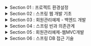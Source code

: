 <details>
<summary>Section 01 : 프로젝트 환경설정</summary>

# 1-1. spring initializr

1. Gradle-Groovy
2. Spring Boot 2.7.11
3. Dependencies : Spring Web, Thymeleaf

# 1-2. spring boot library
1. spring-boot-starter-web
	spring-boot-starter-tomcat : 톰캣(웹서버)
	spring-webmvc: 스프링 웹 MVC
2. spring-boot-starter-thymeleaf : 타임리프 템플릿 엔진(view)
3. spring-boot-starter(공통) : 스프링부트 + 스프링코어 + 로깅
	spring-boot
		spring-core
	spring-boot-starter-logging
		logback(구현체), slf4j(인터페이스)

# 1-3. test library
1. spring-boot-starter-test
	junit : 테스트 프레임워크
	mockito : 목 라이브러리
	assertj : 테스트 코드를 좀더 편하게 작성하게끔 도와주는 라이브러리
	spring-test : 스프링 통합 테스트 지원

# 1-4. Doc 활용
1. spring.io 검색해서 project > springboot > learn 탭선택 > 사용하는버전의 reference doc선택
2. 프로젝트 개발시 도큐먼트 내용 검색할 수 있어야 함 !

# 1-5. window cmd창에서 프로젝트 빌드하고 실행하기
1. 우선 개발툴에서 실행중인 프로그램 모두 중지시키기
2. cmd창 켜서 프로젝트경로로 이동
3. gradlew.bat 입력
4. gradlew build 입력
5. 프로젝트 build폴더 내에 libs 내 빌드된 jar파일 존재확인
6. 해당 위치에서 java -jar 프로젝트명-SNAPSHOT.jar 입력

</details>





<details>
<summary>Section 02 : 스프링 웹 개발 기초</summary>

# 2-1. 정적컨텐츠

<img src="./image/sec2_static.png">

```
// Controller
@GetMapping("hello")
public String hello(Model model){
	model.addAttribute("data", "hello!!!");
	return "hello";
}

// View
<!DOCTYPE html>
<html>
	<body>
		정적 컨텐츠 입니다.
	</body>
</html>
```

# 2-2. MVC와 템플릿 엔진 : Thymeleaf

<img src="./image/sec2_mvc,template.png">

```
// Controller
@GetMapping("hello-mvc")
public String helloMvc(@RequestParam("name") String name, Model model){
	model.addAttribute("name", name);
	return "hello-template";
}

// View
<html xmlns:th="http://www.thymeleaf.org">
	<body>
		<p th:text="'hello ' + ${name}">hello! empty</p>
	</body>
</html>
```

# 2-3. API

<img src="./image/sec2_responsebody.png">

```
// Controller
@GetMapping("hello-string")
@ResponseBody // http프로토콜 body부에 해당 데이터를 직접 입력해주겠다.
public String helloString(@RequestParam("name") String name){
	return "hello " + name;
}

@GetMapping("hello-api")
@ResponseBody
public Hello helloApi(@RequestParam("name") String name) {
	Hello hello = new Hello();
	hello.setName(name);
	return hello;
}

static class Hello {
	private String name;

	public String getName() {
		return name;
	}

	public void setName(String name) {
		this.name = name;
	}
}
```
</details>





<details>
<summary>Section 03 : 회원관리예제 - 백엔드 개발</summary>

# 3-1. [Step1]비즈니스 요구사항 정리   
-	데이터 : 회원ID, 이름
-	기능 : 회원 등록, 조회
-	아직 데이터 저장소가 선정되지 않음(가상의 시나리오)
-	동일한 이름의 회원은 등록할 수 없다.

**일반적인 웹 애플리케이션 계층 구조**

<img src="./image/sec3_1.png">

- 컨트롤러 : 웹 MVC의 컨트롤러 역할
- 서비스 : 핵심 비즈니스 로직 구현 (예)회원은 중복가입이 안된다.
- 리포지토리 : 데이터베이스에 접근, 도메인 객체를 DB에 저장하고 관리
- 도메인 : 비즈니스 도메인 객체 (예)회원, 주문, 쿠폰 등등 주로 DB에 저장하고 관리됨

**클래스 의존관계**

<img src="./image/sec3_2.png">

- 회원 비즈니스 로직에는 회원서비스(memberservice)가 있고, 회원저장소는 interface로 설계한다. 그 이유는 아직 데이터저장소가 선정되지 않았다는 사전조건 때문. 인터페이스로 설계하여 메모리에 저장하는 구현체로 개발을 진행하다가, 구체적인 기술이 선정되고 나면 쉽게 변경가능하도록 인터페이스로 설계
- 아직 데이터 저장소가 선정되지 않아서, 우선 인터페이스로 구현 클래스를 변경할 수 있도록 설계
- 데이터 저장소는 RDB, NoSQL 등등 다양한 저장소를 고민중인 상황으로 가짐
- 개발을 진행하기 위해서 초기 개발 단계에서는 구현체로 가벼운 메모리 기반의 데이터 저장소 사용


# 3-2. [Step2]회원 도메인과 리포지토리 만들기   
- Repository : 회원 도메인 객체를 저장하고 불러올 수 있는 저장소 객체

# 3-3. [Step3]회원 리포지토리 테스트 케이스 작성

**테스트 케이스 작성이유**

- 개발한 기능을 실행해서 테스트 할때, 자바의 main메스드를 통해 실행하거나 웹 애플리케이션의 컨트롤러를 통해서 해당 기능을 실행한다. 이러한 방법은 준비하고 실행하는데 오래걸리고, 반복 실행하기 어려우며, 여러 테스트를 한번에 실행하기 어렵다는 단점이 있다.
- 자바는 JUnit이라는 프레임워크로 테스트를 실행해서 이러한 문제를 해결한다.

**테스트 케이스 작성시 주의사항**

<img src="./image/sec3_3.png">

- 동일한 테스트클래스 내에 작성된 테스트메소드들은, 테스트클래스 전체를 실행할때 각 메소드가 작성된 순서대로 테스트되는 것이 아니라 인텔리제이 자체적인 규칙에 의해 실행된다.
- 여기서 발생할 수 있는 문제는, 메서드가 작성된 순서대로 실행되지 않기때문에 이전에 남아있는 데이터로 인해 테스트가 실패할 수도 있다는 것.
- 이를 방지하기 위해 테스트 케이스 작성시 꼭 해야할 과정이 있다.

```
// 테스트 대상 클래스 또는 인터페이스에 데이터가 저장되는 부분을 clear시켜주는 메소드를 하나 구현해둔다.
public void clearStore(){
	store.clear();
}

// 그런 후 테스트 클래스로 와서 
// 각 메소드가 실행되고 난 후 다음, 메소드가 실행되기 전에 이 메소드를 무조건 수행한다는 의미의 AfterEach 어노테이션을 붙여주고
// 메모리에 저장된 데이터를 제거하는 코드를 작성해준다.
@AfterEach
public void afterEach(){
	repository.clearStore();
}
```

- 위와 같은 과정을 거치면 테스트 순서에 상관없이 모든 메서드를 테스트할 수 있다.

<img src="./image/sec3_4.png">

- 테스트는 서로 의존관계 없이 (순서에 상관없이) 설계되어야 한다.
- 그러기위해선 하나의 테스트가 끝날때마다 공용저장소, 공용데이터들을 깔끔히 제거해줘야 한다.

**TDD, 테스트 주도 개발**
- 테스트 클래스를 먼저 작성한 다음 MemberRepository 등을 작성할 수도 있다.
- 무엇을 구현하기 전 틀을 먼저 만들어두고(테스트 케이스), 해당 틀을 기반으로 개발하는 방법
- 테스트를 먼저 만들고 구현 클래스를 만들어서 검증

# 3-4. [Step4]회원 서비스 개발(실제 비즈니스 로직에 있는 회원 서비스)

**네이밍 규칙**

- Repository는 save, findById, findByName, findAll 등 단순히 저장소에 데이터를 넣었다 뺐다 하는 듯한 느낌이 듦
- Service는 join, findMembers 등 조금 더 비즈니스에 가까운 느낌. 실제로 비즈니스 로직을 service에 작성하기도 하고.
- 결론은, 해당 클래스(또는 인터페이스)의 Role에 따라 네이밍을 신중하게 정해줘야할 필요성 있음.
- 서비스는 비즈니스에 의존적으로 설계를 하고, repository같은 경우는 기계적인, 단순한 데이터 입출력의 느낌으로 네이밍.

# 3-5. [Step5]회원 서비스 테스트(jUnit)

**테스트케이스 작성**

- 테스트클래스 자동생성 단축키 : 테스트 하고싶은 클래스명/인터페이스명에 커서를 두고 ctrl + shift + t(windows)
- 테스트는 한글로 작성해도 괜찮음. 어차피 빌드될때 테스트케이스 코드는 포함되지 않기때문에, 테스트시 직관성을 위해서 한글로 작성해도 OK

```
@Test
void join() { 

}

@Test
void 회원가입() { 

}

// 둘 다 가능
```

**테스트케이스 작성시, given - when - then 문법사용 권장**

- given : 무엇인가 주어졌을때
- when : 이것을 실행했을때
- then : 결과는 이렇게 나와야해

**실제코드에서 쓰이는 객체와, 테스트시 사용하는 객체는 동일한 걸로 맞춰주기 : DI**

```
// 기존코드
//	MemberService와 MemberServiceTest에서 사용되는 Repository는 서로 다른 객체.
public class MemberService {
	private final MemberRepository memberRepository = new MemoryMemberRepository();
}

class MemberServiceTest{
	MemoryMemberRepository memberRepository = new MemoryMemberRepository();
}


// 수정된 코드
//	MemberService에서 사용되는 Repository객체는 생성자를 만들어서 외부에서 전달하는 값으로 초기화시키기

public class MemberService {
	private final MemberRepository memberRepository;

    public MemberService(MemberRepository memberRepository) {
        this.memberRepository = memberRepository;
    }
}

//	MemberServiceTest에서는 개별테스트를 실행하기 전에 beforeEach메서드를 실행할 수 있게 @BeforeEach어노테이션을 이용하고, 메서드에서는 repository객체를 생성하여 이것을 MemberService생성자로 전달.
class MemberServiceTest{
	MemoryMemberRepository memberRepository;

    @BeforeEach
    public void beforeEach(){
        memberRepository = new MemoryMemberRepository();
        memberService = new MemberService(memberRepository);
    }
}

// 이렇게하면 실제코드에서 사용하는 Repository와 테스트에서 사용하는 Repository가 동일함.(메모리가 동일)
// 직접 new하는게 아니라 외부에서 주입해주는 것 = DI(의존성주입)
```
</details>





<details>
<summary>Section 04 : 스프링 빈과 의존관계</summary>

# 4-1. 컴포넌트 스캔과 자동 의존관계 설정

**스프링 빈을 등록하고 의존관계 설정하기**
: 회원컨트롤러에 의존관계 추가

- Service, Repository를 만들었으니 이제 화면을 구현할 차례.
- 그러기 위해선 Controller와 View Template가 필요.
- 우선, Controller생성.

```
// MemberController
// MemberService를 이용하여 비즈니스 로직을 처리해야하므로,
// new 키워드를 이용하여 service객체를 생성

@Controller
public class MemberController {
	private final MemberService memberService = new MemberService();
}

---

// 그런데 이러한 방식은 스프링스럽지 못함!
// 아래와 같이 memberService를 상수로 선언해주고
// MemberController 생성자를 만들어서 @Autowired을 걸어두면
// 스프링 어플리케이션이 실행될때 @Controller 어노테이션을 보고 스프링 컨테이너가 MemberController를 컨테이너에 저장하면서 MemberController생성자를 호출한다.
// 생성자를 호출하면서 memberService가 필요한 것을 보고 컨테이너에 있는 MemberRepository객체를 주입시킨다.

@Controller
public class MemberController {
    private final MemberService memberService;

    @Autowired
    public MemberController(MemberService memberService){
        this.memberService = memberService;
    }
}
```

- 생성자에 @Autowired 가 있으면 스프링이 연관된 객체를 **스프링 컨테이너**에서 찾아서 넣어준다. 이렇게 객체 의존 관계를 외부에서 넣어주는 것을 DI(Dependency Injection), 의존성 주입이라 한다.
- 이전 테스트에서는 개발자가 직접 주입했고, 여기서는 @Autowired에 의해 스프링이 주입해준다. 

```
// Service클래스에 가서도 동일하게 진행해주기
@Service
public class MemberService {
    private final MemberRepository memberRepository;

    @Autowired
    public MemberService(MemberRepository memberRepository) {
        this.memberRepository = memberRepository;
    }
}
```
- Controller, Service, Repository를 모두 @Controllrer, @Service, @Repository 어노테이션을 붙여서 SpringContainer에 등록해주고,
- 그 사이를 @Autowired를 통해 이어주면 아래와 같은 관계가 완성된다.

<img src="./image/sec4_1.png"> 

**컴포넌트 스캔**
- @Controller, @Service, @Repository 모두 @Componant어노테이션에 속함!
- 스프링이 실행될때, Component객체는 전부 SpringContainer에 등록됨.
- 그리고 @Autowired는 연관관계, SpringContainer에 등록된 객체끼리의 연관관계를 설정해줌.

- 정리하자면,
- @Component 어노테이션이 있으면 Spring Bean으로 자동등록된다. = Component Scan
- @Controller 컨트롤러가 스프링 빈으로 자동등록된 이유도 Component Scan 때문이다.
- @Component를 포함하는 다음 어노테이션도 Spring Bean으로 자동 등록된다.

> : @Controller, @Service, @Repository

**참고**
- main 클래스가 속해있는 패키지의 하위에서만 자동 컴포넌트스캔이 이뤄지며, main클래스와 동일한 위치거나 그 외의 위치는 별도의 설정을 통해 컴포넌트스캔을 실행할 수 있다.
- 스프링은 스프링 컨테이너에 스프링 빈을 등록할때, 기본으로 싱글톤으로 등록한다.(유일하게 하나만 등록해서 공유한다.) 따라서 같은 스프링빈이면 모두 같은 인스턴스이다. 설정으로 싱글톤이 아니게 설정할 수 있지만, 특별한 경우를 제외하면 대부분 싱글톤을 사용한다. → 메모리 절약 가능

# 4-2. 자바 코드로 직접 스프링 빈 등록하기

- 회원 서비스와 회원 리포지토리의 @Service, @Repository, @Autowired 어노테이션을 제거하고 진행
- main클래스가 있는 위치에 SpringConfig 클래스를 생성
- SpringConfig 클래스에다 memberService와 memberRepository를 아래와같이 @Bean어노테이션을 이용하여 스프링 컨테이너에 등록해줌.

```
package hello.hellospring;

import hello.hellospring.repository.MemberRepository;
import hello.hellospring.repository.MemoryMemberRepository;
import hello.hellospring.service.MemberService;
import org.springframework.context.annotation.Bean;
import org.springframework.context.annotation.Configuration;

@Configuration
public class SpringConfig {

    @Bean
    public MemberService memberService(){
        return new MemberService(memberRepository());
    }

    @Bean
    public MemberRepository memberRepository(){
        return new MemoryMemberRepository();
    }
}
```

- 이렇게 설정해주면 아래와 같은 관계가 만들어진다.

<img src="./image/sec4_2.png">

- 컴포넌트 스캔을 이용한 자동의존관계 설정시에는 @Controller, @Service, @Repository 어노테이션으로 컴포넌트들을 SpringBean으로 등록하고, @Autowired를 통해 의존관계를 자동으로 설정해주었다면,
- 이 방식은 Service와 Repository를 SpringConfig라는 @Configuration 클래스에 @Bean을 이용해 직접 SpringContainer에다 등록하고, new MemberService(memberRepository()) 처럼 직접 의존관계를 설정해준다.

**컴포넌트스캔과 자동의존관계 vs 자바코드로 직접**
- 실무에서는 주로 정형화된 컨트롤러, 서비스, 리포지토리 같은 코드는 컴포넌트 스캔을 이용한다.
- <U>정형화되지 않거나, 상황에 따라 구현 클래스를 변경해야 하면</U> 자바 코드로 직접 설정을 통해 스프링 빈으로 등록한다.    
	→ (ex)만약 인터페이스 구현체를 변경해야한다면, 컴포넌트스캔시 해당 클래스들을 방문하여 관련 어노테이션을 다 삭제해줘야하는 반면, config파일로 관리할때에는 config파일 하나면 수정하면 되므로, 수정이 훨씬 용이함.

> 우리는 향후 메모리 리포지토리를 다른 리포지토리로 변경할 예정이므로, 컴포넌트 스캔 방식 대신에 자바 코드로 스프링 빈을 설정하겠다.

**참고**
- DI에는 필드주입, setter주입, 생성자 주입 이렇게 3가지 방법이 있다. 객체간 의존관계는 런타임시에 동적으로 변하는 경우가 없으므로 생성자 주입을 권장한다.

	```
	1. 생성자주입
	@Controller
	public class MemberController{
		
		private final MemberService memberService;

		@Autowired
		public MemberController(MemberService memberService){
			this.memberService = memberService;
		}

	}
	: SpringContainer에서 주입시켜준 memberService를 final 상수에다 저장하고 해당 컨트롤러 클래스 내에서 사용하기때문에 값이 중간에 변경될 위험이 적고 안전하게 사용가능


	2. 필드주입
	@Controller
	public class MemberController{

		@Autowired
		private MemberService memberService;
	} 
	: 필드주입은 프로젝트가 실행되는 그 시점에만 memberService를 주입해주고, 그 뒤로 해당 값을 변경해줄 수 있는 방법이 없음. 중간에 값을 변경해줘야할 경우가 있다고 가정했을때 필드주입은 그에 대한 방법이 없으므로 비추천!


	3. setter주입
	@Controller
	public class MemberController{

		private MemberService memberService;

		@Autowired
		public void setMemberService(MemberService memberService){
			this.memberService = memberService;
		}
	}
	: setter주입은 어느 코드에서건 memberService.setMemberService() 와 같이 memberService 값을 설정해줄 수 있는 set메소드 호출이 가능하므로, 중간에 값이 바뀔 위험이 큼. 호출하지 않아도 되는 메서드는 호출 되지않는게 가장 좋음.

	4. 결론
	: 따라서 DI방식 중에선 생성자주입방식이 가장 좋다 !
	```
- [주의] @Autowired를 통한 DI는 스프링이 관리하는 객체(SpringContainer에 등록된)에서만 동작한다. 스프링 빈으로 등록하지 않고 내가 직접 생성한 객체에서는 동작하지 않는다.


</details>





<details>
<summary>Section 05 : 회원관리예제-웹MVC개발</summary>

# 5-1. 회원 웹 기능 - 홈 화면 추가

**웹페이지 조회순서**

<img src="./image/sec2_static.png">

- localhost:8080 를 주소창에 입력했을때, 내장톰캣서버는 가장 먼저 SpringContainer에 저장되어 있는 컨트롤러 중 해당 자원과 관련된 컨트롤러를 찾아본다.(매핑주소가 "/"인 컨트롤러)
- 해당 컨트롤러가 존재하지 않으면 static파일 하위에 요청하는 자원과 동일한 이름의 html파일을 웹 브라우저로 전송하여 응답한다.

</details>





<details>
<summary>Section 06 : 스프링 DB 접근 기술</summary>

# 6-1. H2 데이터베이스 설치

1. /h2/bin/h2.bat 실행
2. 실행

<img src="./image/sec6_1.png">

3. JDBC URL에 jdbc:h2:~/test 확인 → 연결
4. 홈디렉토리에 test.mv.db 있는지 확인
5. 이후 접속할때는 JDBC URL에 jdbc:h2:tcp://localhost/~/test 입력하여 연결하기 → 파일위치로 데이터 접속시 이래저래 꼬일 염려 있음
6. 추후 문제 생겼을때, 홈디렉토리에 있는 test.mv.db 파일 삭제    
→ h2 db 서버 완전히 내려서 끈 후 → 다시 h2.bat 실행 → 3번부터 차례대로 다시 실행

# 6-2. 순수 JDBC

**환경설정**
- build.gradle 파일에 jdbc, h2 데이터베이스 관련 라이브러리 추가
> implementation 'org.springframework.boot:spring-boot-starter-jdbc'   
runtimeOnly 'com.h2database:h2'

- 스프링부트 데이터베이스 연결설정 추가 : resources/application.properties
> spring.datasource.url=jdbc:h2:tcp://localhost/~/test   
spring.datasource.driver-class-name=org.h2.Driver   
spring.datasource.username=sa

**코드작성**

<details>
<summary>ㅤ[JdbcMemberRepository 코드]</summary>

```
public class JdbcMemberRepository implements MemberRepository {

    private final DataSource dataSource;

    public JdbcMemberRepository(DataSource dataSource){
        this.dataSource = dataSource;
    }

    @Override
    public Member save(Member member) {
        String sql = "insert into member(name) values(?)";
			Connection conn = null;
			PreparedStatement pstmt = null;
			ResultSet rs = null;
			try {
				conn = getConnection();
				pstmt = conn.prepareStatement(sql,
						Statement.RETURN_GENERATED_KEYS);
				pstmt.setString(1, member.getName());
				pstmt.executeUpdate();
				rs = pstmt.getGeneratedKeys();
				if (rs.next()) {
					member.setId(rs.getLong(1));
				} else {
					throw new SQLException("id 조회 실패");
				}
				return member;
			} catch (Exception e) {
				throw new IllegalStateException(e);
			} finally {
				close(conn, pstmt, rs);
			}
		}
		@Override
		public Optional<Member> findById(Long id) {
			String sql = "select * from member where id = ?";
			Connection conn = null;
			PreparedStatement pstmt = null;
			ResultSet rs = null;
			try {
				conn = getConnection();
				pstmt = conn.prepareStatement(sql);
				pstmt.setLong(1, id);
				rs = pstmt.executeQuery();
				if(rs.next()) {
					Member member = new Member();
					member.setId(rs.getLong("id"));
					member.setName(rs.getString("name"));
					return Optional.of(member);
				} else {
					return Optional.empty();
				}
			} catch (Exception e) {
				throw new IllegalStateException(e);
			} finally {
				close(conn, pstmt, rs);
			}
		}
		@Override
		public List<Member> findAll() {
			String sql = "select * from member";
			Connection conn = null;
			PreparedStatement pstmt = null;
			ResultSet rs = null;
			try {
				conn = getConnection();
				pstmt = conn.prepareStatement(sql);
				rs = pstmt.executeQuery();
				List<Member> members = new ArrayList<>();
				while(rs.next()) {
					Member member = new Member();
					member.setId(rs.getLong("id"));
					member.setName(rs.getString("name"));
					members.add(member);
				}
				return members;
			} catch (Exception e) {
				throw new IllegalStateException(e);
			} finally {
				close(conn, pstmt, rs);
			}
		}
		@Override
		public Optional<Member> findByName(String name) {
			String sql = "select * from member where name = ?";
			Connection conn = null;
			PreparedStatement pstmt = null;
			ResultSet rs = null;
			try {
				conn = getConnection();
				pstmt = conn.prepareStatement(sql);
				pstmt.setString(1, name);
				rs = pstmt.executeQuery();
				if(rs.next()) {
					Member member = new Member();
					member.setId(rs.getLong("id"));
					member.setName(rs.getString("name"));
					return Optional.of(member);
				}
				return Optional.empty();
			} catch (Exception e) {
				throw new IllegalStateException(e);
			} finally {
				close(conn, pstmt, rs);
			}
		}
		private Connection getConnection() {
			return DataSourceUtils.getConnection(dataSource);
		}
		private void close(Connection conn, PreparedStatement pstmt, ResultSet rs)
		{
			try {
				if (rs != null) {
					rs.close();
				}
			} catch (SQLException e) {
				e.printStackTrace();
			}
			try {
				if (pstmt != null) {
					pstmt.close();
				}
			} catch (SQLException e) {
				e.printStackTrace();
			}
			try {
				if (conn != null) {
					close(conn);
				}
			} catch (SQLException e) {
				e.printStackTrace();
			}
		}
		private void close(Connection conn) throws SQLException {
			DataSourceUtils.releaseConnection(conn, dataSource);
		}
	}

```

**참고**

1. Connection맺었으면 꼭 릴리즈해서 자원을 반환해줘야 함. → close()메소드
2. 상수로 connection을 설정하지 말고 DataSourceUtils.getConnection()을 통해 커넥션을 받아오는게 더 좋음. 이렇게해야 트랜잭션 여러개 실행시 데이터베이스 커넥션을 동일하게 유지할 수 있음. → getConnection()메소드

</details>

**Repository 구현체 변경**
- 이제 기존에 메모리 저장방식에서 h2데이터베이스 저장방식으로 Repository구현체를 변경해주어야 한다. (MemoryMemberRepository → JdbcMemberRepository 변경)
- 이렇게 구현체를 변경하기 위해 의존관계를 SpringConfig파일에서 자바코드로 직접 구현해둔 상태!
- 그렇다는건 결국 SpringConfig파일만 수정하면 됨

```
@Configuration
public class SpringConfig {

    private DataSource dataSource;

    @Autowired
    public SpringConfig(DataSource dataSource){
        this.dataSource = dataSource;
    }

    @Bean
    public MemberService memberService(){
        return new MemberService(memberRepository());
    }

    @Bean
    public MemberRepository memberRepository(){
        return new JdbcMemberRepository(dataSource);
    }
}
```
- DataSource를 Springconfig생성자를 통해 DI받아서 선언해주고, memberRepository()메소드에서 return값을 dataSource를 매개값으로 받는 JdbcMemberRepository로 변경해주면 설정이 완료된다.

<img src="./image/sec6_2.png">

- 개방-폐쇄 원칙(OCP, Open-Closed Principle) : 확장에는 열려있고, 수정 및 변경에는 닫혀있다.
- 스프링의 DI(Dependencies Injection)을 사용하면 기존 코드를 전혀 손대지 않고, 설정만으로 구현클래스를 변경할 수 있다.
- 이제 데이터를 DB에 저장하므로 스프링 서버를 껐다가 다시 실행해도 데이터가 안전하게 저장된다.

# 6-3. 스프링 통합 테스트

**통합 테스트코드 작성**
- 이전 테스트코드는 스프링과 전혀 관계없는 순수한 자바 코드를 테스트한 것. 그게 가능했던 이유는 데이터를 메모리에 저장하기때문에 Connection객체를 만들필요가 없었기 때문.
- 하지만 지금은 상황이 다름. 실제 DB에 연결하여 데이터를 정상적으로 주고받는지를 테스트해야하므로, 스프링 자체를 껐다 켰다 하면서 테스트할 수 밖에 없음.
- 테스트 코드는 기존 MemberServiceTest클래스를 복붙해서 몇가지만 수정하여 작성.

	```
	@SpringBootTest
	@Transactional
	class MemberServiceIntegrationTest {
	// 이전에는 Service, Repository객체를 직접 생성해서 넣었으니 해당 메소드가 필요했는데,
	// 이제는 스프링 컨테이너한테 service, repository 내놔! 하면 되니까 없애기.
	//    MemberService memberService;
	//    MemoryMemberRepository memberRepository;
	//
	//    @BeforeEach
	//    public void beforeEach(){
	//        memberRepository = new MemoryMemberRepository();
	//        memberService = new MemberService(memberRepository);
	//    }

		// 위의 코드를 이렇게 변경.
		// 의존성 주입방법 중 생성자방식을 가장 권유하지만,
		// 이건 테스트코드이므로 필드주입방식이든 뭐든 편한대로 쓰면 됨
		@Autowired MemberService memberService;
		@Autowired MemberRepository memberRepository;

	// 이것도 @Transactional 어노테이션 덕분에 필요없어짐
	//    @AfterEach
	//    public void afterEach(){
	//        memberRepository.clearStore();
	//    }

		@Test
		void join() {
			//given
			Member member = new Member();
			member.setName("spring");

			//when
			Long saveId = memberService.join(member);

			//then
			Member findMember = memberService.findOne(saveId).get();
			assertThat(member.getName()).isEqualTo(findMember.getName());
		}

		@Test
		public void 중복_회원_예외(){
			//given
			Member member1 = new Member();
			member1.setName("spring");

			Member member2 = new Member();
			member2.setName("spring");

			//when
			memberService.join(member1);
			//      member2를 넣으면 IllegalState예외가 터져야한다.
			//      예외가 터지면 테스트가 성공이라고 출력됨
			IllegalStateException e = assertThrows(IllegalStateException.class, () -> memberService.join(member1));
			assertThat(e.getMessage()).isEqualTo("이미 존재하는 회원입니다.");

			/*
			try{
				// 예외가 발생해야함
				memberService.join(member2);
				fail();
			}catch(IllegalStateException e){
				assertThat(e.getMessage()) .isEqualTo("이미 존재하는 회원입니다.");
			}
			*/

			//then
		}
	}
	```

- @SpringBootTest : 스프링 프로젝트를 실행해서 테스트를 진행해야하므로, 해당 어노테이션 필수! 스프링 컨테이너와 테스트를 함께 실행한다.
- @Transactional 
: 테스트 케이스에 해당 어노테이션이 있으면 테스트 시작 전에 트랜잭션을 시작하고, 테스트 완료 후에 항상 롤백한다. 이렇게 하면 DB에 데이터가 남지 않으므로 다음 테스트에 영향을 주지 않는다. → 즉, 다음 테스트를 반복적으로 실행할 수 있음.
: 해당 어노테이션이 Service 등에 붙으면 rollback하지 않고 정상적으로 실행되고, 테스트케이스에 붙었을때만 rollback을 통해 DB에 데이터를 남기지 않음

> [참고] 현업에선 보통 테스트 전용 DB를 따로 구축함

**<U>단위테스트</U> vs 통합테스트**
- 순수하게 자바코드로 최소한의 기능을 테스트해보는 것을 단위테스트, 스프링을 실행하고 DB까지 연결해서 서비스 전체를 통합적으로 테스트해보는 것을 통합테스트라고 한다.
- 단위테스트를 잘하는 것이 더 중요. 스프링 컨테이너없이 개별 단위들을 테스트할 수 있는 코드를 짜는 것이 중요하다. 물론 통합테스트가 필요한 경우도 있지만, 되도록 스프링 컨테이너를 동원한 테스트코드 작성은 지양하는 것이 좋음. 
# 6-4. 스프링 JdbcTemplate

**JdbcTemplate**
- 개발자가 JDBC기술을 쉽게 사용할 수 있도록 도와주는 서비스
- Spring DB접근기술 변화 : 순수JDBC → JdbcTemplate or MyBatis → JPA
- 사용법   
: Jdbc는 아래와 같은 DI가 불가능하며, DataSource가 필요하다.
	```
	public class JdbcTemplateMemberRepository implements MemberRepository{
		private final JdbcTemplate jdbcTemplate;

		@Autowired
		public JdbcTemplateMemberRepository(JdbcTemplate jdbcTemplate){
			this.jdbcTemplate = jdbcTemplate;
		}	
	}
	```
	: 그러므로 생성자를 통해 DataSource가 Injection받아서 상수로 선언한 jdbcTemplate에 넣어 사용하는 것을 권장
	```
	public class JdbcTemplateMemberRepository implements MemberRepository{
		private final JdbcTemplate jdbcTemplate;

		@Autowired
		public JdbcTemplateMemberRepository(DataSource dataSource){
			jdbcTemplate = new JdbcTemplate(dataSource);
		}
	}
	```
<details>
<summary>ㅤ[JdbcTemplateMemberRepository 코드]</summary>

```
public class JdbcTemplateMemberRepository implements MemberRepository{

    private final JdbcTemplate jdbcTemplate;

    @Autowired
    public JdbcTemplateMemberRepository(DataSource dataSource){
        jdbcTemplate = new JdbcTemplate(dataSource);
    }



    @Override
    public Member save(Member member) {
        SimpleJdbcInsert jdbcInsert = new SimpleJdbcInsert(jdbcTemplate); // jdbcTemplate을 넣어서 insert객체를 만듦
        jdbcInsert.withTableName("member").usingGeneratedKeyColumns("id"); // insert객체 설정. 테이블이름 member, pk컬럼은 id

        Map<String, Object> parameters = new HashMap<>(); // values로 입력할 값을 담을 map타입 변수 parameters
        parameters.put("name", member.getName()); // parameters에 메소드 매개값으로 받은 member의 name을 넘겨줌. (컬럼명, 값)

        Number key = jdbcInsert.executeAndReturnKey(new MapSqlParameterSource(parameters)); // insert문 실행 및 해당 row의 pk값 반환
        member.setId(key.longValue()); // save메소드의 매개값으로 받은 member에 id를 전달받은 pk값으로 넣어줌

        return member; // member 객체를 반환 Member{id:pk값, name:전달받은이름};
    }



    @Override
    public Optional<Member> findById(Long id) {
        // jdbcTemplate.query()를 통해 입력한 쿼리문을 실행해서 결과를 가져온 후,
        // 이것을 memberRowMapper()메소드를 호출해서 RowMapper객체를 이용해 Member객체로 변환시켜서 Optional로 return
        List<Member> result = jdbcTemplate.query("select * from member where id = ?", memberRowMapper(), id);
        return result.stream().findAny();
    }



    @Override
    public Optional<Member> findByName(String name) {
        List<Member> result = jdbcTemplate.query("select * from member where name = ?", memberRowMapper(), name);
        return result.stream().findAny();
    }



    @Override
    public List<Member> findAll() {
        return jdbcTemplate.query("select * from member", memberRowMapper());
    }



    private RowMapper<Member> memberRowMapper(){
        return new RowMapper<Member>(){ // 익명클래스(내부클래스의 일종), return값은 RowMapper<Member>이다.
            // new 인터페이스명() <- 이것만 보면 RowMapper 인터페이스를 클래스 생성자처럼 초기화해서 인스턴스화 한 것 같지만,
            // 인터페이스는 객체를 만들 수 없으므로 이건 자식 클래스를 생성해서 implements하고 클래스를 초기화한 것과 동일.
            // 익명클래스를 작성함과 동시에 객체를 생성하도록 하는 Java의 문법으로 보면 됨.
            @Override // RowMapper클래스에 있는 mapRow를 재정의
            public Member mapRow(ResultSet rs, int rowNum) throws SQLException{
                Member member = new Member();
                member.setId(rs.getLong("id"));
                member.setName(rs.getString("name"));

                return member;
            }
        };
    }



    // 위 memberRepository() 메소드를 람다로 바꾸면 아래와 같다.
    private RowMapper<Member> lambda_memberRowMapper(){
        return (rs, rowNum) -> {
            Member member = new Member();
            member.setId(rs.getLong("id"));
            member.setName(rs.getString("name"));
            return member;
        };
    }
}

```
</details>

**정리**
> (1) jdbcTemplate.query( [1] , [2] , [3])
- [1] : 실행할 쿼리문
- [2] : RowMapper()
- [3] : 쿼리문에 ?로 처리된 파라미터
> (2) RowMapper()
- jdbcTemplate이 받아온 쿼리결과를 사용자가 원하는 형태로 변환할 수 있다.
- 순수 JDBC를 사용할때는 결과값을 ResultSet으로 반환받아서 이것을 while문을 돌며 객체에 직접 담아 사용했다.
	```
	// 쿼리날리고 결과 받아오기
	rs = pstmt.executeQuery();

	// 받아온 결과를 while문 돌면서 Member객체에 satter로 일일이 다 넣어주기
	List<Member> members = new ArrayList<>();
	while(rs.next()) {
		Member member = new Member();
		member.setId(rs.getLong("id"));
		member.setName(rs.getString("name"));
		members.add(member);
	}
	return members;
	```
- RowMapper의 mapRow메소드는 이러한 ResultSet을 이용하여 사용자가 원하는 형태로 쿼리결과를 변환한다. 
- 사용법은 **mapRow(ResultSet rs, int rowNum);** 으로, ResultSet에 값을 담아와서 rowNum만큼 반복하며 Member객체에 저장한다.
	```
	private RowMapper<Member> memberRowMapper(){
			return new RowMapper<Member>(){ 
				@Override 
				public Member mapRow(ResultSet rs, int rowNum) throws SQLException{
					Member member = new Member();
					member.setId(rs.getLong("id"));
					member.setName(rs.getString("name"));

					return member;
				}
			};
		}
	```
> (3) 익명클래스 : memberRowMapper()
- <U>[참고링크 : inpa.tistory.com](https://inpa.tistory.com/entry/JAVA-%E2%98%95-%EC%9D%B5%EB%AA%85-%ED%81%B4%EB%9E%98%EC%8A%A4Anonymous-Class-%EC%82%AC%EC%9A%A9%EB%B2%95-%EB%A7%88%EC%8A%A4%ED%84%B0%ED%95%98%EA%B8%B0)</U>
- 내가 이해한 내용
	```
	private RowMapper<Member> memberRowMapper(){
		return new RowMapper<Member>(){ // 익명클래스(내부클래스의 일종), return값은 RowMapper<Member>이다.
			// new 인터페이스명() <- 이것만 보면 RowMapper 인터페이스를 클래스 생성자처럼 초기화해서 인스턴스화 한 것 같지만,
			// 인터페이스는 객체를 만들 수 없으므로 이건 자식 클래스를 생성해서 implements하고 클래스를 초기화한 것과 동일.
			// 익명클래스를 작성함과 동시에 객체를 생성하도록 하는 Java의 문법으로 보면 됨.
			@Override // RowMapper클래스에 있는 mapRow를 재정의
			public Member mapRow(ResultSet rs, int rowNum) throws SQLException{
				Member member = new Member();
				member.setId(rs.getLong("id"));
				member.setName(rs.getString("name"));

				return member;
			}
		};
	}
	```
</details>